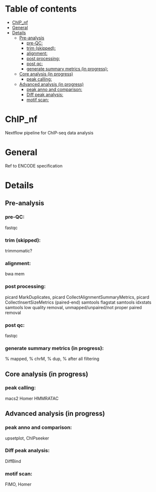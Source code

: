 # Table of contents

- [ChIP_nf](#chipnf)
- [General](#general)
- [Details](#details)
  - [Pre-analysis](#pre-analysis)
    - [pre-QC:](#pre-qc)
    - [trim (skipped):](#trim-skipped)
    - [alignment:](#alignment)
    - [post processing:](#post-processing)
    - [post qc:](#post-qc)
    - [generate summary metrics (in progress):](#generate-summary-metrics-in-progress)
  - [Core analysis (in progress)](#core-analysis-in-progress)
    - [peak calling:](#peak-calling)
  - [Advanced analysis (in progress)](#advanced-analysis-in-progress)
    - [peak anno and comparison:](#peak-anno-and-comparison)
    - [Diff peak analysis:](#diff-peak-analysis)
    - [motif scan:](#motif-scan)

# ChIP_nf
Nextflow pipeline for ChIP-seq data analysis

# General
Ref to ENCODE specification

# Details
## Pre-analysis
### pre-QC: 
fastqc
### trim (skipped): 
trimmomatic?
### alignment: 
bwa mem
### post processing: 
picard MarkDuplicates, 
picard CollectAlignmentSummaryMetrics,
picard CollectInsertSizeMetrics (paired-end)
samtools flagstat
samtools idxstats
samtools low quality removal, unmapped/unpaired/not proper paired removal

### post qc: 
fastqc
### generate summary metrics (in progress): 
% mapped, % chrM, % dup, % after all filtering

## Core analysis (in progress)
### peak calling: 
macs2 
Homer 
HMMRATAC

## Advanced analysis (in progress)
### peak anno and comparison: 
upsetplot, 
ChIPseeker
### Diff peak analysis:
DiffBind
### motif scan: 
FIMO, 
Homer


